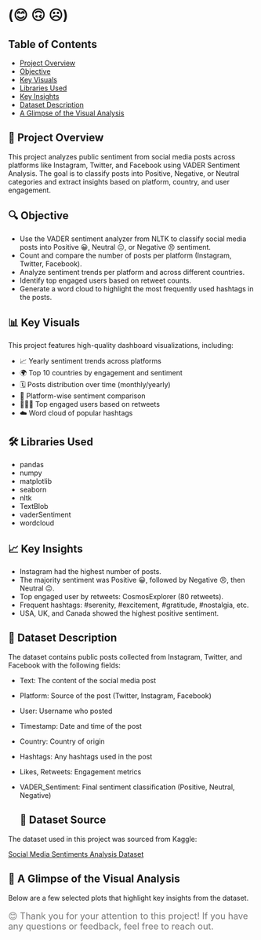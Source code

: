 #  (😊 🙃 ☹️)

## Table of Contents

- [Project Overview](#project-overview)
- [Objective](#objective)
- [Key Visuals](#key-visuals)
- [Libraries Used](#libraries-used)
- [Key Insights](#key-insights)
- [Dataset Description](#dataset-description)
- [A Glimpse of the Visual Analysis](#a-glimpse-of-the-visual-analysis)

<a name="project-overview"></a>
## 📌 Project Overview
This project analyzes public sentiment from social media posts across platforms like Instagram, Twitter, and Facebook using VADER Sentiment Analysis. The goal is to classify posts into Positive, Negative, or Neutral categories and extract insights based on platform, country, and user engagement.

<a name="objective"></a>
## 🔍 Objective
- Use the VADER sentiment analyzer from NLTK to classify social media posts into Positive 😀, Neutral 😐, or Negative 😠 sentiment.
- Count and compare the number of posts per platform (Instagram, Twitter, Facebook).
- Analyze sentiment trends per platform and across different countries.
- Identify top engaged users based on retweet counts.
- Generate a word cloud to highlight the most frequently used hashtags in the posts.

<a name="key-visuals"></a>
## 📊 Key Visuals
This project features high-quality dashboard visualizations, including:

- 📈 Yearly sentiment trends across platforms  
- 🌍 Top 10 countries by engagement and sentiment  
- 🗓 Posts distribution over time (monthly/yearly)  
- 💬 Platform-wise sentiment comparison  
- 🧑‍🤝‍🧑 Top engaged users based on retweets  
- ☁️ Word cloud of popular hashtags  

<a name="libraries-used"></a>
## 🛠️ Libraries Used
- pandas  
- numpy  
- matplotlib  
- seaborn  
- nltk  
- TextBlob  
- vaderSentiment  
- wordcloud  

<a name="key-insights"></a>
## 📈 Key Insights
- Instagram had the highest number of posts.  
- The majority sentiment was Positive 😀, followed by Negative 😠, then Neutral 😐.  
- Top engaged user by retweets: CosmosExplorer (80 retweets).  
- Frequent hashtags: #serenity, #excitement, #gratitude, #nostalgia, etc.  
- USA, UK, and Canada showed the highest positive sentiment.  

<a name="dataset-description"></a>
## 📂 Dataset Description
The dataset contains public posts collected from Instagram, Twitter, and Facebook with the following fields:

- Text: The content of the social media post  
- Platform: Source of the post (Twitter, Instagram, Facebook)  
- User: Username who posted  
- Timestamp: Date and time of the post  
- Country: Country of origin  
- Hashtags: Any hashtags used in the post  
- Likes, Retweets: Engagement metrics  
- VADER_Sentiment: Final sentiment classification (Positive, Neutral, Negative)

  ## 🔗 Dataset Source

The dataset used in this project was sourced from Kaggle:

[Social Media Sentiments Analysis Dataset](https://www.kaggle.com/datasets/kashishparmar02/social-media-sentiments-analysis-dataset)


<a name="a-glimpse-of-the-visual-analysis"></a>
## 👀 A Glimpse of the Visual Analysis
Below are a few selected plots that highlight key insights from the dataset.


  


<div>
  <p style="font-size: 18px; color: #777;">😊 Thank you for your attention to this project! If you have any questions or feedback, feel free to reach out.</p>
</div>











